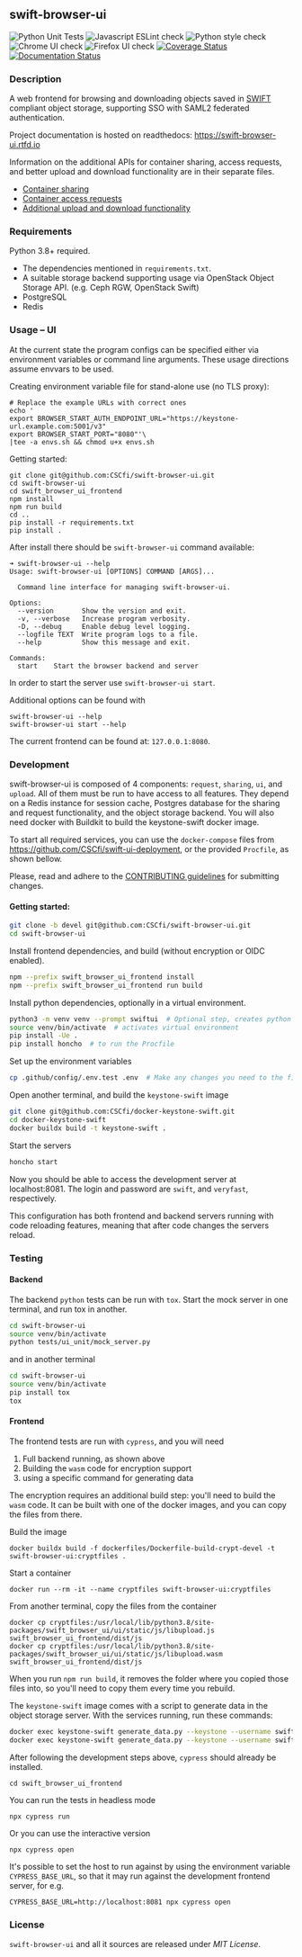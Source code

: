 ## swift-browser-ui

![Python Unit Tests](https://github.com/CSCfi/swift-browser-ui/workflows/Python%20Unit%20Tests/badge.svg)
![Javascript ESLint check](https://github.com/CSCfi/swift-browser-ui/workflows/Javascript%20ESLint%20check/badge.svg)
![Python style check](https://github.com/CSCfi/swift-browser-ui/workflows/Python%20style%20check/badge.svg)
![Chrome UI check](https://github.com/CSCfi/swift-browser-ui/workflows/Chrome%20UI%20check/badge.svg)
![Firefox UI check](https://github.com/CSCfi/swift-browser-ui/workflows/Firefox%20UI%20check/badge.svg)
[![Coverage Status](https://coveralls.io/repos/github/CSCfi/swift-browser-ui/badge.svg?branch=HEAD)](https://coveralls.io/github/CSCfi/swift-browser-ui?branch=HEAD)
[![Documentation Status](https://readthedocs.org/projects/swift-browser-ui/badge/?version=latest)](https://swift-browser-ui.readthedocs.io/en/latest/?badge=latest)



### Description

A web frontend for browsing and downloading objects saved in [SWIFT](https://docs.openstack.org/swift/latest/)
compliant object storage, supporting SSO with SAML2 federated authentication.

Project documentation is hosted on readthedocs: https://swift-browser-ui.rtfd.io

Information on the additional APIs for container sharing, access requests, and
better upload and download functionality are in their separate files.

* [Container sharing](README-sharing.md)
* [Container access requests](README-request.md)
* [Additional upload and download functionality](README-runner.md)

### Requirements

Python 3.8+ required.

- The dependencies mentioned in `requirements.txt`.
- A suitable storage backend supporting usage via OpenStack Object Storage API. (e.g. Ceph RGW, OpenStack Swift)
- PostgreSQL
- Redis

### Usage – UI

At the current state the program configs can be specified either via environment
variables or command line arguments. These usage directions assume envvars to be used.

Creating environment variable file for stand-alone use (no TLS proxy):
```
# Replace the example URLs with correct ones
echo '
export BROWSER_START_AUTH_ENDPOINT_URL="https://keystone-url.example.com:5001/v3"
export BROWSER_START_PORT="8080"'\
|tee -a envs.sh && chmod u+x envs.sh
```

Getting started:
```
git clone git@github.com:CSCfi/swift-browser-ui.git
cd swift-browser-ui
cd swift_browser_ui_frontend
npm install
npm run build
cd ..
pip install -r requirements.txt
pip install .
```

After install there should be `swift-browser-ui` command available:
```
➜ swift-browser-ui --help
Usage: swift-browser-ui [OPTIONS] COMMAND [ARGS]...

  Command line interface for managing swift-browser-ui.

Options:
  --version       Show the version and exit.
  -v, --verbose   Increase program verbosity.
  -D, --debug     Enable debug level logging.
  --logfile TEXT  Write program logs to a file.
  --help          Show this message and exit.

Commands:
  start    Start the browser backend and server
```

In order to start the server use `swift-browser-ui start`.

Additional options can be found with
```
swift-browser-ui --help
swift-browser-ui start --help
```

The current frontend can be found at: `127.0.0.1:8080`.

### Development
swift-browser-ui is composed of 4 components: `request`, `sharing`, `ui`, and `upload`.
All of them must be run to have access to all features.
They depend on a Redis instance for session cache, Postgres database for the sharing and 
request functionality, and the object storage backend.
You will also need docker with Buildkit to build the keystone-swift docker image.

To start all required services, you can use the `docker-compose` files from https://github.com/CSCfi/swift-ui-deployment,
or the provided `Procfile`, as shown bellow.

Please, read and adhere to the [CONTRIBUTING guidelines](CONTRIBUTING.md) for submitting changes.

#### Getting started:
```bash
git clone -b devel git@github.com:CSCfi/swift-browser-ui.git
cd swift-browser-ui
```
Install frontend dependencies, and build (without encryption or OIDC enabled).

```bash
npm --prefix swift_browser_ui_frontend install
npm --prefix swift_browser_ui_frontend run build
```

Install python dependencies, optionally in a virtual environment.

```bash
python3 -m venv venv --prompt swiftui  # Optional step, creates python virtual environment
source venv/bin/activate  # activates virtual environment
pip install -Ue .
pip install honcho  # to run the Procfile
```

Set up the environment variables

```bash
cp .github/config/.env.test .env  # Make any changes you need to the file
```

Open another terminal, and build the `keystone-swift` image

```bash
git clone git@github.com:CSCfi/docker-keystone-swift.git
cd docker-keystone-swift
docker buildx build -t keystone-swift .
```

Start the servers

```bash
honcho start
```

Now you should be able to access the development server at localhost:8081. The login and password are `swift`, and `veryfast`, respectively.

This configuration has both frontend and backend servers running with code reloading features, meaning that after code changes the servers reload.

### Testing

#### Backend
The backend `python` tests can be run with `tox`. Start the mock server in one terminal, and run tox in another.

```bash
cd swift-browser-ui
source venv/bin/activate
python tests/ui_unit/mock_server.py
```

and in another terminal

```bash
cd swift-browser-ui
source venv/bin/activate
pip install tox
tox
```

#### Frontend
The frontend tests are run with `cypress`, and you will need

1. Full backend running, as shown above
2. Building the `wasm` code for encryption support
3. using a specific command for generating data

The encryption requires an additional build step: you'll need to build the `wasm` code. It can be built with one of the docker images, and you can copy the files from there.

Build the image

    docker buildx build -f dockerfiles/Dockerfile-build-crypt-devel -t swift-browser-ui:cryptfiles .

Start a container

    docker run --rm -it --name cryptfiles swift-browser-ui:cryptfiles

From another terminal, copy the files from the container

    docker cp cryptfiles:/usr/local/lib/python3.8/site-packages/swift_browser_ui/ui/static/js/libupload.js swift_browser_ui_frontend/dist/js
    docker cp cryptfiles:/usr/local/lib/python3.8/site-packages/swift_browser_ui/ui/static/js/libupload.wasm swift_browser_ui_frontend/dist/js

When you run `npm run build`, it removes the folder where you copied those files into, so you'll need to copy them every time you rebuild.


The `keystone-swift` image comes with a script to generate data in the object storage server. With the services running, run these commands:
```bash
docker exec keystone-swift generate_data.py --keystone --username swift --password veryfast --containers 15
docker exec keystone-swift generate_data.py --keystone --username swift --password veryfast --project "swift-project"
```

After following the development steps above, `cypress` should already be installed.

    cd swift_browser_ui_frontend

You can run the tests in headless mode
  
    npx cypress run

Or you can use the interactive version

    npx cypress open

It's possible to set the host to run against by using the environment variable `CYPRESS_BASE_URL`, so that it may run against the development frontend server, for e.g.

    CYPRESS_BASE_URL=http://localhost:8081 npx cypress open

### License

``swift-browser-ui`` and all it sources are released under *MIT License*.
